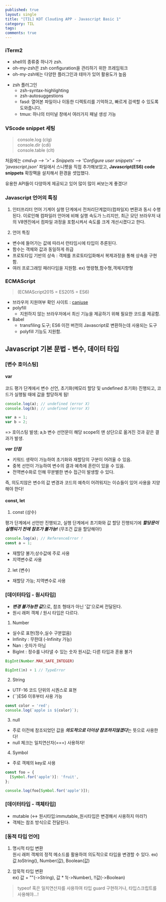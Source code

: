 ```yaml
---
published: true
layout: single
title: "[TIL] KDT Clouding APP - Javascript Basic 1"
category: TIL
tags:
comments: true
---
```


### iTerm2

- shell의 종류중 하나가 zsh.
- oh-my-zsh은 zsh configuration을 관리하기 위한 프레임워크
- oh-my-zsh에는 다양한 플러그인과 테마가 있어 활용도가 높음
* zsh 플러그인
    * zsh-syntax-highlighting
    * zsh-autosuggestions
    * fasd: 열어본 파일이나 이동한 디렉토리를 기억하고, 빠르게 검색할 수 있도록 도와줍니다.
    * tmux: 하나의 터미널 창에서 여러가지 패널 생성 가능

### VScode snippet 세팅
> console.log (clg) <br> console.dir (cdi) <br> console.table (clt)

처음에는 *cmd+p --> '>' + Snippets --> 'Configure user snippets' --> 'javascript.json'* 파일애서 스니펫을 직접 추가해보았고, **Javascript(ES6) code snippets** 확장팩을 설치해서 환경을 셋업했다.

유용한 API들이 다양하게 제공되고 있어 많이 많이 써보는게 좋겠다!

### Javascript 언어의 특징
1. 인터프리터 언어
기계어 실행 단계에서 전처리단계없이(컴파일X) 변환과 동시 수행된다. 이로인해 컴파일러 언어에 비해 실행 속도가 느리지만, 최근 모던 브라우저 내의 V8엔진에서 컴파일 과정을 포함시켜서 속도를 크게 개선시켰다고 한다.

2. 언어 특징
- 변수에 들어가는 값에 따라서 런타임시에 타입이 추론된다.
- 함수는 객체와 값과 동일하게 취급
- 프로토타입 기반의 상속 : 객체를 프로토타입화해서 복제과정을 통해 상속을 구현함.
- 여러 프로그래밍 패러다임을 지원함. ex) 명령형,함수형,객체지향형

### ECMAScript
> (ECMAScript2015 = ES2015 = ES6)

- 브라우저 지원여부 확인 사이트 : [caniuse](https://caniuse.com/)
- polyfill
    - 지원하지 않는 브라우저에서 최신 기능을 제공하기 위해 필요한 코드를 제공함.
- Babel
    - transfiling 도구; ES6 이전 버전의 Javascript로 변환하는데 사용되는 도구
    - polyfill 기능도 지원함.

## Javascript 기본 문법 - 변수, 데이터 타입
### [변수 호이스팅]
#### var
코드 평가 단계에서 변수 선언, 초기화(메모리 할당 및 undefined 초기화) 진행되고, 코드가 실행될 때에 값을 할당하게 됨!
```js
console.log(a); // undefined (error X)
console.log(b); // undefined (error X)

var a = 1;
var b = 2;
```
=> 호이스팅 발생; a,b 변수 선언문이 해당 scope의 맨 상단으로 옮겨진 것과 같은 결과가 발생.

***var 단점***
- 키워드 생략이 가능하여 초기화와 재할당의 구분이 어려울 수 있음.
- 중복 선언이 가능하여 변수의 결과 예측에 혼란이 있을 수 있음.
- 전역변수화로 인해 무분별한 변수 접근이 발생할 수 있다.

즉, 의도치않은 변수의 값 변경과 코드의 예측이 어려워지는 이슈들이 있어 사용을 지양해야 한다!

#### const, let
1) const (상수)

평가 단계에서 선언만 진행되고, 실행 단계에서 초기화와 값 할당 진행되기에 ***할당문이 실행되기 전에 참조가 불가능!*** (무조건 값을 할당해야!)
```js
console.log(a); // ReferenceError !
const a = 1;
```
- 재할당 불가;상수값에 주로 사용
- 지역변수로 사용

2) let (변수)
- 재할당 가능; 지역변수로 사용

### [데이터타입 - 원시타입]
- ***변경 불가능한 값***으로, 참조 형태가 아닌 '값'으로써 전달된다.
- 원시 래퍼 객체 / 원시 타입은 다르다.

1) Number
- 실수로 표현(정수,실수 구분없음)
- Infinity : 무한대 (-Infinity 가능)
- Nan : 숫자가 아님
- BigInt : 정수를 나타낼 수 있는 숫자 원시값; 다른 타입과 혼용 불가

```js
BigInt(Number.MAX_SAFE_INTEGER)

BigInt(1n) + 1 // TypeError
```

2) String
- UTF-16 코드 단위의 시퀀스로 표현
- (``)ES6 이후부터 사용 가능

```js
const color = 'red';
console.log(`apple is ${color}`);
```

3) null
- 주로 이전에 참조되었던 값을 ***의도적으로 더이상 참조하지않겠다***는 뜻으로 사용한다!
- null 체크는 일치연산자(===) 사용하자!

4) Symbol
- 주로 객체의 key로 사용

```js
const foo = {
  [Symbol.for('apple')]: 'fruit',  
};

console.log(foo[Symbol.for('apple')]);
```

### [데이터타입 - 객체타입]
- mutable (<-> 원시타입:immutable_원시타입은 변경해서 사용하지 마라?)
- 객체는 참조 방식으로 전달된다.

### [동적 타입 언어]
1) 명시적 타입 변환<br>
원시 래퍼 객체의 정적 메소드를 활용하여 의도적으로 타입을 변경할 수 있다.
ex) 값.toString(), Number(값), Boolean(값)

2) 암묵적 타입 변환<br>
ex) 값 + ""(->String), 값 * 1(->Number), !!값(->Boolean)

> typeof 혹은 일치연산자를 사용하여 타입 guard 구현하거나, 타입스크립트를 사용해야...!